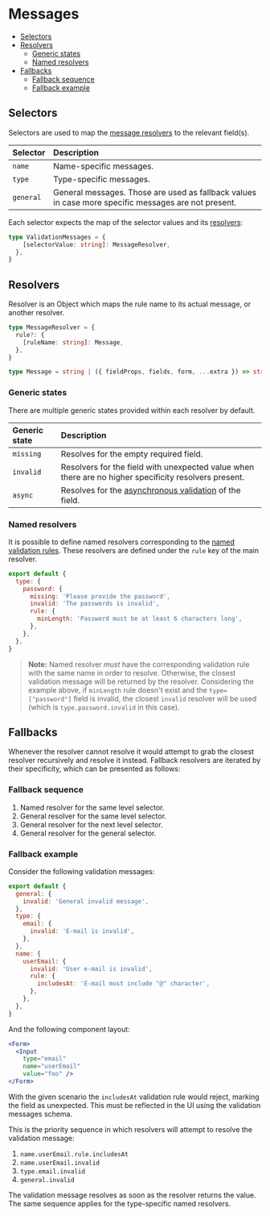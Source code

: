 # Messages

* [Selectors](messages.md#selectors)
* [Resolvers](messages.md#resolvers)
  * [Generic states](messages.md#generic-states)
  * [Named resolvers](messages.md#named-resolvers)
* [Fallbacks](messages.md#fallbacks)
  * [Fallback sequence](messages.md#fallback-sequence)
  * [Fallback example](messages.md#fallback-example)

## Selectors

Selectors are used to map the [message resolvers](messages.md#resolvers) to the relevant field\(s\).

| Selector | Description |
| :--- | :--- |
| `name` | Name-specific messages. |
| `type` | Type-specific messages. |
| `general` | General messages. Those are used as fallback values in case more specific messages are not present. |

Each selector expects the map of the selector values and its [resolvers](messages.md#resolvers):

```typescript
type ValidationMessages = {
    [selectorValue: string]: MessageResolver,
  },
}
```

## Resolvers

Resolver is an Object which maps the rule name to its actual message, or another resolver.

```typescript
type MessageResolver = {
  rule?: {
    [ruleName: string]: Message,
  },
}

type Message = string | ({ fieldProps, fields, form, ...extra }) => string
```

### Generic states

There are multiple generic states provided within each resolver by default.

| Generic state | Description |
| :--- | :--- |
| `missing` | Resolves for the empty required field. |
| `invalid` | Resolvers for the field with unexpected value when there are no higher specificity resolvers present. |
| `async` | Resolves for the [asynchronous validation](../components/field/props/asyncrule.md) of the field. |

### Named resolvers

It is possible to define named resolvers corresponding to the [named validation rules](rules.md#named-rules). These resolvers are defined under the `rule` key of the main resolver.

```javascript
export default {
  type: {
    password: {
      missing: 'Please provide the password',
      invalid: 'The passwords is invalid',
      rule: {
        minLength: 'Password must be at least 6 characters long',
      },
    },
  },
}
```

> **Note:** Named resolver _must_ have the corresponding validation rule with the same name in order to resolve. Otherwise, the closest validation message will be returned by the resolver. Considering the example above, if `minLength` rule doesn't exist and the `type=["password"]` field is invalid, the closest `invalid` resolver will be used \(which is `type.password.invalid` in this case\).

## Fallbacks

Whenever the resolver cannot resolve it would attempt to grab the closest resolver recursively and resolve it instead. Fallback resolvers are iterated by their specificity, which can be presented as follows:

### Fallback sequence

1. Named resolver for the same level selector.
2. General resolver for the same level selector.
3. General resolver for the next level selector.
4. General resolver for the general selector.

### Fallback example

Consider the following validation messages:

```javascript
export default {
  general: {
    invalid: 'General invalid message',
  },
  type: {
    email: {
      invalid: 'E-mail is invalid',
    },
  },
  name: {
    userEmail: {
      invalid: 'User e-mail is invalid',
      rule: {
        includesAt: 'E-mail must include "@" character',
      },
    },
  },
}
```

And the following component layout:

```jsx
<Form>
  <Input
    type="email"
    name="userEmail"
    value="foo" />
</Form>
```

With the given scenario the `includesAt` validation rule would reject, marking the field as unexpected. This must be reflected in the UI using the validation messages schema.

This is the priority sequence in which resolvers will attempt to resolve the validation message:

1. `name.userEmail.rule.includesAt`
2. `name.userEmail.invalid`
3. `type.email.invalid`
4. `general.invalid`

The validation message resolves as soon as the resolver returns the value. The same sequence applies for the type-specific named resolvers.



